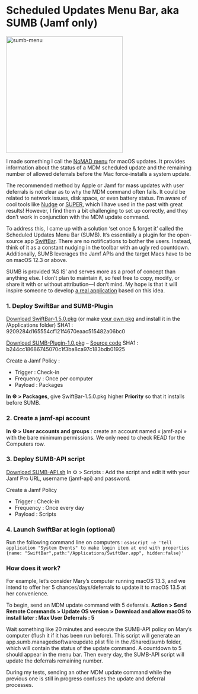 # Scheduled Updates Menu Bar, aka SUMB (Jamf only)
<img width="314" alt="sumb-menu" src="https://github.com/jeremybessard/sumb/assets/53154185/0dc2c98d-4c1a-4c28-90ae-c32bae170060">

I made something I call the [NoMAD menu](https://clementine.la/wp-content/uploads/2023/07/nomad-menu.png) for macOS updates. It provides information about the status of a MDM scheduled update and the remaining number of allowed deferrals before the Mac force-installs a system update.

The recommended method by Apple or Jamf for mass updates with user deferrals is not clear as to why the MDM command often fails. It could be related to network issues, disk space, or even battery status. I’m aware of cool tools like [Nudge](https://github.com/macadmins/nudge) or [SUPER](https://github.com/Macjutsu/super), which I have used in the past with great results! However, I find them a bit challenging to set up correctly, and they don’t work in conjunction with the MDM update command.

To address this, I came up with a solution ‘set once & forget it’ called the Scheduled Updates Menu Bar (SUMB). It’s essentially a plugin for the open-source app [SwiftBar](https://github.com/swiftbar/SwiftBar). There are no notifications to bother the users. Instead, think of it as a constant nudging in the toolbar with an ugly red countdown. Additionally, SUMB leverages the Jamf APIs and the target Macs have to be on macOS 12.3 or above.

SUMB is provided ‘AS IS’ and serves more as a proof of concept than anything else. I don’t plan to maintain it, so feel free to copy, modify, or share it with or without attribution—I don’t mind. My hope is that it will inspire someone to develop [a real application](https://developer.apple.com/documentation/devicemanagement/osupdatestatusresponse/osupdatestatusitem) based on this idea.

### 1. Deploy SwiftBar and SUMB-Plugin

[Download SwiftBar-1.5.0.pk](https://github.com/jeremybessard/sumb/releases/tag/1.0)[g](https://clementine.la/scripts/scheduled-updates-menu-bar-sumb/#) (or make [your own pkg](https://github.com/swiftbar/SwiftBar) and install it in the /Applications folder)
SHA1 : 9209284d165554cf121f4670eaac515482a06bc0

[Download SUMB-Plugin-1.0.pkg](https://github.com/jeremybessard/sumb/releases/tag/1.0) – [Source code](https://github.com/jeremybessard/sumb/blob/main/sumb.10m.sh)
SHA1 : b244cc18686745070c1f3ba8ca97c183bdb01925

Create a Jamf Policy :
- Trigger : Check-in
- Frequency : Once per computer
- Payload : Packages

**In ⚙️ > Packages**, give SwiftBar-1.5.0.pkg higher **Priority** so that it installs before SUMB.

### 2. Create a jamf-api account

**In ⚙️ > User accounts and groups** : create an account named « jamf-api » with the bare minimum permissions. We only need to check READ for the Computers row.

### 3. Deploy SUMB-API script

[Download SUMB-API.sh](https://github.com/jeremybessard/sumb/blob/main/sumb_api.sh)
In ⚙️ > Scripts : Add the script and edit it with your Jamf Pro URL, username (jamf-api) and password.

Create a Jamf Policy
- Trigger : Check-in
- Frequency : Once every day
- Payload : Scripts

### 4. Launch SwiftBar at login (optional)

Run the following command line on computers : `osascript -e 'tell application "System Events" to make login item at end with properties {name: "SwiftBar",path:"/Applications/SwiftBar.app", hidden:false}'`

### How does it work?

For example, let’s consider Mary’s computer running macOS 13.3, and we intend to offer her 5 chances/days/deferrals to update it to macOS 13.5 at her convenience.

To begin, send an MDM update command with 5 deferrals.
**Action > Send Remote Commands > Update OS version > Download and allow macOS to install later : Max User Deferrals : 5**

Wait something like 20 minutes and execute the SUMB-API policy on Mary’s computer (flush it if it has been run before). This script will generate an app.sumb.managedsoftwareupdate.plist file in the /Shared/sumb folder, which will contain the status of the update command. A countdown to 5 should appear in the menu bar. Then every day, the SUMB-API script will update the deferrals remaining number.

During my tests, sending an other MDM update command while the previous one is still in progress confuses the update and deferral processes.
